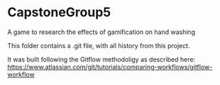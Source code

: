 # CapstoneGroup5
A game to research the effects of gamification on hand washing

This folder contains a .git file, with all history from this project. 

It was built following the Gitflow methodoligy as described here: https://www.atlassian.com/git/tutorials/comparing-workflows/gitflow-workflow

